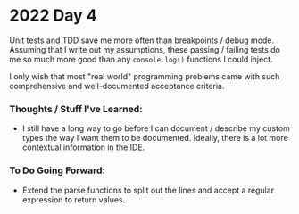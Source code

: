 # 2022 Day 4
Unit tests and TDD save me more often than breakpoints / debug mode. Assuming that I write out my assumptions, these passing / failing tests do me so much more good than any `console.log()` functions I could inject.

I only wish that most "real world" programming problems came with such comprehensive and well-documented acceptance criteria.

### Thoughts / Stuff I've Learned:
* I still have a long way to go before I can document / describe my custom types the way I want them to be documented. Ideally, there is a lot more contextual information in the IDE.

### To Do Going Forward:
* Extend the parse functions to split out the lines and accept a regular expression to return values.